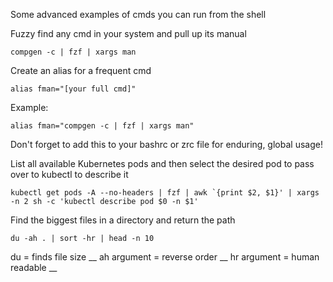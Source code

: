 Some advanced examples of cmds you can run from the shell

Fuzzy find any cmd in your system and pull up its manual
```
compgen -c | fzf | xargs man
```

Create an alias for a frequent cmd
```
alias fman="[your full cmd]"
```
Example:
```
alias fman="compgen -c | fzf | xargs man"
```
Don't forget to add this to your bashrc or zrc file for enduring, global usage!

List all available Kubernetes pods and then select the desired pod to pass over to kubectl to describe it
```
kubectl get pods -A --no-headers | fzf | awk `{print $2, $1}' | xargs -n 2 sh -c 'kubectl describe pod $0 -n $1'
```

Find the biggest files in a directory and return the path
```
du -ah . | sort -hr | head -n 10
```
du = finds file size __
ah argument = reverse order __
hr argument = human readable __

